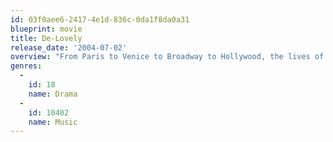 ```yaml
---
id: 03f0aee6-2417-4e1d-836c-0da1f8da0a31
blueprint: movie
title: De-Lovely
release_date: '2004-07-02'
overview: "From Paris to Venice to Broadway to Hollywood, the lives of Cole Porter and his wife, Linda were never less than glamorous and wildly unconventional. And though Cole's thirst for life strained their marriage, Linda never stopped being his muse, inspiring some of the greatest sons of the twentieth century."
genres:
  -
    id: 18
    name: Drama
  -
    id: 10402
    name: Music
---
```

